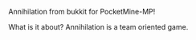 Annihilation from bukkit for PocketMine-MP!

What is it about?
Annihilation is a team oriented game.
